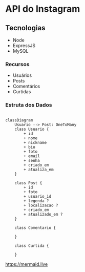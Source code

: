 # API do Instagram

## Tecnologias 
- Node
- ExpressJS
- MySQL

### Recursos
- Usuários
- Posts
- Comentários
- Curtidas

### Estruta dos Dados

```mermaid

classDiagram
    Usuario --> Post: OneToMany
    class Usuario {
        + id
        + nome
        + nickname
        + bio
        + foto
        + email
        + senha
        + criado_em
        + atualiza_em
    }

    class Post {
        + id
        + foto
        + usuario_id
        + legenda ?
        + localizacao ?
        + criado_em
        + atualizado_em ?
    }

    class Comentario {
        
    }

    class Curtida {
        
    }

```

https://mermaid.live

